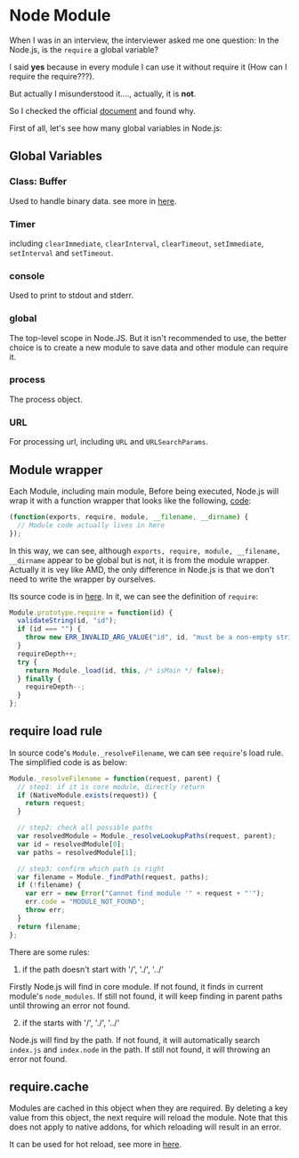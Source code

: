 # Node Module

When I was in an interview, the interviewer asked me one question: In the Node.js, is the `require` a global variable?

I said **yes** because in every module I can use it without require it (How can I require the require???).

But actually I misunderstood it...., actually, it is **not**.

So I checked the official [document](https://nodejs.org/api/modules.html) and found why.

First of all, let's see how many global variables in Node.js:

## Global Variables

### Class: Buffer

Used to handle binary data. see more in [here](https://github.com/Bert0324/code-playground/blob/master/js/stream_buffer.md).

### Timer

including `clearImmediate`, `clearInterval`, `clearTimeout`, `setImmediate`, `setInterval` and
`setTimeout`.

### console

Used to print to stdout and stderr.

### global

The top-level scope in Node.JS. But it isn't recommended to use, the better choice is to
create a new module to save data and other module can require it.

### process

The process object.

### URL

For processing url, including `URL` and `URLSearchParams`.

## Module wrapper

Each Module, including main module, Before being executed, Node.js will wrap it with a function wrapper that looks like the following, [code](https://github.com/nodejs/node/blob/master/lib/internal/modules/cjs/loader.js#L1063):

```js
(function(exports, require, module, __filename, __dirname) {
  // Module code actually lives in here
});
```

In this way, we can see, although `exports, require, module, __filename, __dirname` appear to be global but is not, it is from
the module wrapper. Actually it is vey like AMD, the only difference in Node.js is that we don't need to write the wrapper by ourselves.

Its source code is in [here](https://github.com/nodejs/node/blob/master/lib/internal/modules/cjs/loader.js#L948). In it, we can see the definition of `require`:

```js
Module.prototype.require = function(id) {
  validateString(id, "id");
  if (id === "") {
    throw new ERR_INVALID_ARG_VALUE("id", id, "must be a non-empty string");
  }
  requireDepth++;
  try {
    return Module._load(id, this, /* isMain */ false);
  } finally {
    requireDepth--;
  }
};
```

## require load rule

In source code's `Module._resolveFilename`, we can see `require`'s load rule. The simplified code is as below:

```js
Module._resolveFilename = function(request, parent) {
  // step1: if it is core module, directly return
  if (NativeModule.exists(request)) {
    return request;
  }

  // step2: check all possible paths
  var resolvedModule = Module._resolveLookupPaths(request, parent);
  var id = resolvedModule[0];
  var paths = resolvedModule[1];

  // step3: confirm which path is right
  var filename = Module._findPath(request, paths);
  if (!filename) {
    var err = new Error("Cannot find module '" + request + "'");
    err.code = "MODULE_NOT_FOUND";
    throw err;
  }
  return filename;
};
```

There are some rules:

1. if the path doesn't start with '/', './', '../'

Firstly Node.js will find in core module. If not found, it finds in current module's `node_modules`.
If still not found, it will keep finding in parent paths until throwing an error not found.

2. if the starts with '/', './', '../'

Node.js will find by the path. If not found, it will automatically search `index.js` and `index.node` in the path. If still not
found, it will throwing an error not found.

## require.cache

Modules are cached in this object when they are required. By deleting a key value from this object,
the next require will reload the module. Note that this does not apply to native addons, for which reloading will result in an error.

It can be used for hot reload, see more in [here](https://github.com/Bert0324/code-playground/blob/master/modularization/hot_reload.md).
